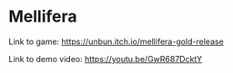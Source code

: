 # Mellifera

Link to game: https://unbun.itch.io/mellifera-gold-release

Link to demo video: https://youtu.be/GwR687DcktY
